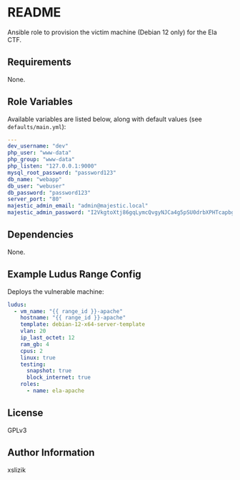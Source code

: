 # README

Ansible role to provision the victim machine (Debian 12 only) for the Ela CTF.

## Requirements

None.

## Role Variables

Available variables are listed below, along with default values (see `defaults/main.yml`):
```yml
---
dev_username: "dev"
php_user: "www-data"
php_group: "www-data"
php_listen: "127.0.0.1:9000"
mysql_root_password: "password123"
db_name: "webapp"
db_user: "webuser"
db_password: "password123"
server_port: "80"
majestic_admin_email: "admin@majestic.local"
majestic_admin_password: "I2VkgtoXtj86gqLymcQvgyNJCa4g5pSU0drbXPHTcapbgJRQrt"
```

## Dependencies

None.

## Example Ludus Range Config
Deploys the vulnerable machine:
```yaml
ludus:
  - vm_name: "{{ range_id }}-apache"
    hostname: "{{ range_id }}-apache"
    template: debian-12-x64-server-template
    vlan: 20
    ip_last_octet: 12
    ram_gb: 4
    cpus: 2
    linux: true
    testing:
      snapshot: true
      block_internet: true
    roles:
      - name: ela-apache
```

## License

GPLv3

## Author Information

xslizik